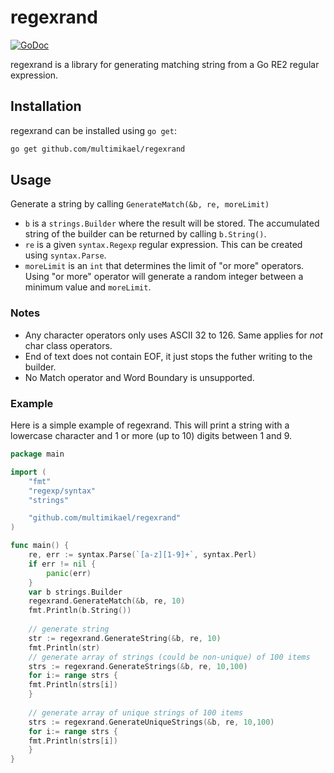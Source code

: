 # regexrand
[![GoDoc](https://godoc.org/github.com/multimikael/regexrand?status.png)](http://godoc.org/github.com/multimikael/regexrand)

regexrand is a library for generating matching string from a Go RE2 regular expression. 

## Installation
regexrand can be installed using `go get`:
```sh
go get github.com/multimikael/regexrand
```

## Usage
Generate a string by calling `GenerateMatch(&b, re, moreLimit)` 
* `b` is a `strings.Builder` where the result will be stored. The accumulated string of the builder can be returned by calling `b.String()`. 
* `re` is a given `syntax.Regexp` regular expression. This can be created using `syntax.Parse`.
* `moreLimit` is an `int` that determines the limit of "or more" operators. Using "or more" operator will generate a random integer between a minimum value and `moreLimit`.

### Notes
* Any character operators only uses ASCII 32 to 126. Same applies for *not* char class operators. 
* End of text does not contain EOF, it just stops the futher writing to the builder.
* No Match operator and Word Boundary is unsupported.

### Example
Here is a simple example of regexrand. This will print a string with a lowercase character and 1 or more (up to 10) digits between 1 and 9.
```go
package main

import (
	"fmt"
	"regexp/syntax"
	"strings"

	"github.com/multimikael/regexrand"
)

func main() {
	re, err := syntax.Parse(`[a-z][1-9]+`, syntax.Perl)
	if err != nil {
		panic(err)
	}
	var b strings.Builder
	regexrand.GenerateMatch(&b, re, 10)
	fmt.Println(b.String())
	
	// generate string
	str := regexrand.GenerateString(&b, re, 10)
	fmt.Println(str)
	// generate array of strings (could be non-unique) of 100 items
	strs := regexrand.GenerateStrings(&b, re, 10,100)
	for i:= range strs {
	fmt.Println(strs[i])
	}
	
	// generate array of unique strings of 100 items
	strs := regexrand.GenerateUniqueStrings(&b, re, 10,100)
	for i:= range strs {
	fmt.Println(strs[i])
	}	
}
```
